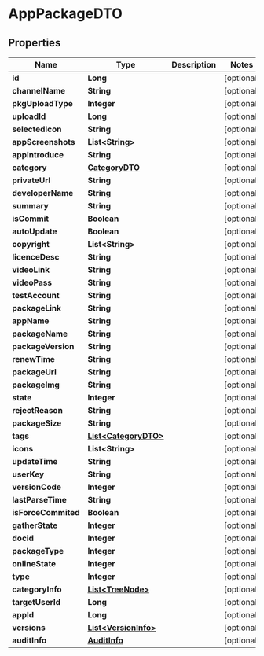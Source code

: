 

# AppPackageDTO


## Properties

Name | Type | Description | Notes
------------ | ------------- | ------------- | -------------
**id** | **Long** |  |  [optional]
**channelName** | **String** |  |  [optional]
**pkgUploadType** | **Integer** |  |  [optional]
**uploadId** | **Long** |  |  [optional]
**selectedIcon** | **String** |  |  [optional]
**appScreenshots** | **List&lt;String&gt;** |  |  [optional]
**appIntroduce** | **String** |  |  [optional]
**category** | [**CategoryDTO**](CategoryDTO.md) |  |  [optional]
**privateUrl** | **String** |  |  [optional]
**developerName** | **String** |  |  [optional]
**summary** | **String** |  |  [optional]
**isCommit** | **Boolean** |  |  [optional]
**autoUpdate** | **Boolean** |  |  [optional]
**copyright** | **List&lt;String&gt;** |  |  [optional]
**licenceDesc** | **String** |  |  [optional]
**videoLink** | **String** |  |  [optional]
**videoPass** | **String** |  |  [optional]
**testAccount** | **String** |  |  [optional]
**packageLink** | **String** |  |  [optional]
**appName** | **String** |  |  [optional]
**packageName** | **String** |  |  [optional]
**packageVersion** | **String** |  |  [optional]
**renewTime** | **String** |  |  [optional]
**packageUrl** | **String** |  |  [optional]
**packageImg** | **String** |  |  [optional]
**state** | **Integer** |  |  [optional]
**rejectReason** | **String** |  |  [optional]
**packageSize** | **String** |  |  [optional]
**tags** | [**List&lt;CategoryDTO&gt;**](CategoryDTO.md) |  |  [optional]
**icons** | **List&lt;String&gt;** |  |  [optional]
**updateTime** | **String** |  |  [optional]
**userKey** | **String** |  |  [optional]
**versionCode** | **Integer** |  |  [optional]
**lastParseTime** | **String** |  |  [optional]
**isForceCommited** | **Boolean** |  |  [optional]
**gatherState** | **Integer** |  |  [optional]
**docid** | **Integer** |  |  [optional]
**packageType** | **Integer** |  |  [optional]
**onlineState** | **Integer** |  |  [optional]
**type** | **Integer** |  |  [optional]
**categoryInfo** | [**List&lt;TreeNode&gt;**](TreeNode.md) |  |  [optional]
**targetUserId** | **Long** |  |  [optional]
**appId** | **Long** |  |  [optional]
**versions** | [**List&lt;VersionInfo&gt;**](VersionInfo.md) |  |  [optional]
**auditInfo** | [**AuditInfo**](AuditInfo.md) |  |  [optional]



